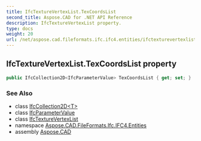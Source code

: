 ```yaml
---
title: IfcTextureVertexList.TexCoordsList
second_title: Aspose.CAD for .NET API Reference
description: IfcTextureVertexList property. 
type: docs
weight: 20
url: /net/aspose.cad.fileformats.ifc.ifc4.entities/ifctexturevertexlist/texcoordslist/
---
```

## IfcTextureVertexList.TexCoordsList property

```csharp
public IfcCollection2D<IfcParameterValue> TexCoordsList { get; set; }
```

### See Also

* class [IfcCollection2D&lt;T&gt;](../../../aspose.cad.fileformats.ifc/ifccollection2d-1/)
* class [IfcParameterValue](../../../aspose.cad.fileformats.ifc.ifc4.types/ifcparametervalue/)
* class [IfcTextureVertexList](../)
* namespace [Aspose.CAD.FileFormats.Ifc.IFC4.Entities](../../../aspose.cad.fileformats.ifc.ifc4.entities/)
* assembly [Aspose.CAD](../../../)


